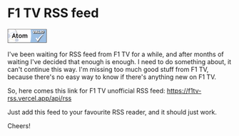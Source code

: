# F1 TV RSS feed

![](./assets/atom-valid.png)

I've been waiting for RSS feed from F1 TV for a while, and after months of waiting I've decided that enough is enough. I need to do something about, it can't continue this way. I'm missing too much good stuff from F1 TV, because there's no easy way to know if there's anything new on F1 TV.

So, here comes this link for F1 TV unofficial RSS feed: https://f1tv-rss.vercel.app/api/rss

Just add this feed to your favourite RSS reader, and it should just work.

Cheers!
